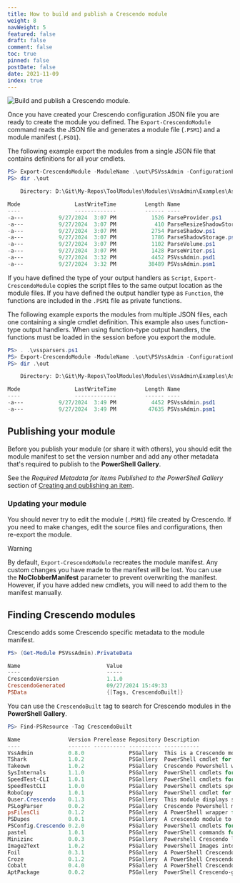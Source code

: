 ```yaml
---
title: How to build and publish a Crescendo module
weight: 8
navWeight: 5
featured: false
draft: false
comment: false
toc: true
pinned: false
postDate: false
date: 2021-11-09
index: true
---
```

<!-- markdownlint-disable MD041 -->
![Build and publish a Crescendo module.][01]

Once you have created your Crescendo configuration JSON file you are ready to create the module you
defined. The `Export-CrescendoModule` command reads the JSON file and generates a module file
(`.PSM1`) and a module manifest (`.PSD1`).

The following example export the modules from a single JSON file that contains definitions for all
your cmdlets.

```powershell
PS> Export-CrescendoModule -ModuleName .\out\PSVssAdmin -ConfigurationFile .\PSVssAdmin.Crescendo.json
PS> dir .\out

    Directory: D:\Git\My-Repos\ToolModules\Modules\VssAdmin\Examples\AsScripts\out

Mode                 LastWriteTime         Length Name
----                 -------------         ------ ----
-a---           9/27/2024  3:07 PM           1526 ParseProvider.ps1
-a---           9/27/2024  3:07 PM            410 ParseResizeShadowStorage.ps1
-a---           9/27/2024  3:07 PM           2754 ParseShadow.ps1
-a---           9/27/2024  3:07 PM           1786 ParseShadowStorage.ps1
-a---           9/27/2024  3:07 PM           1102 ParseVolume.ps1
-a---           9/27/2024  3:07 PM           1428 ParseWriter.ps1
-a---           9/27/2024  3:32 PM           4452 PSVssAdmin.psd1
-a---           9/27/2024  3:32 PM          38489 PSVssAdmin.psm1
```

If you have defined the type of your output handlers as `Script`, `Export-CrescendoModule` copies
the script files to the same output location as the module files. If you have defined the output
handler type as `Function`, the functions are included in the `.PSM1` file as private functions.

The following example exports the modules from multiple JSON files, each one containing a single
cmdlet definition. This example also uses function-type output handlers. When using function-type
output handlers, the functions must be loaded in the session before you export the module.

```powershell
PS> . .\vssparsers.ps1
PS> Export-CrescendoModule -ModuleName .\out\PSVssAdmin -ConfigurationFile *.json -Force
PS> dir .\out

    Directory: D:\Git\My-Repos\ToolModules\Modules\VssAdmin\Examples\AsFunctions\out

Mode                 LastWriteTime         Length Name
----                 -------------         ------ ----
-a---           9/27/2024  3:49 PM           4452 PSVssAdmin.psd1
-a---           9/27/2024  3:49 PM          47635 PSVssAdmin.psm1
```

## Publishing your module

Before you publish your module (or share it with others), you should edit the module manifest to set
the version number and add any other metadata that's required to publish to the **PowerShell
Gallery**.

See the _Required Metadata for Items Published to the PowerShell Gallery_ section of
[Creating and publishing an item](https://learn.microsoft.com/powershell/gallery/how-to/publishing-packages/publishing-a-package#required-metadata-for-items-published-to-the-powershell-gallery).

### Updating your module

You should never try to edit the module (`.PSM1`) file created by Crescendo. If you need to make
changes, edit the source files and configurations, then re-export the module.

> [!WARNING]
> By default, `Export-CrescendoModule` recreates the module manifest. Any custom changes you have
> made to the manifest will be lost. You can use the **NoClobberManifest** parameter to prevent
> overwriting the manifest. However, if you have added new cmdlets, you will need to add them to the
> manifest manually.

## Finding Crescendo modules

Crescendo adds some Crescendo specific metadata to the module manifest.

```powershell
PS> (Get-Module PSVssAdmin).PrivateData

Name                           Value
----                           -----
CrescendoVersion               1.1.0
CrescendoGenerated             09/27/2024 15:49:33
PSData                         {[Tags, CrescendoBuilt]}
```

You can use the `CrescendoBuilt` tag to search for Crescendo modules in the **PowerShell Gallery**.

```powershell
PS> Find-PSResource -Tag CrescendoBuilt

Name               Version Prerelease Repository Description
----               ------- ---------- ---------- -----------
VssAdmin           0.8.0              PSGallery  This is a Crescendo module to wrap the Windows `vssadmin.exe` command…
TShark             1.0.2              PSGallery  PowerShell cmdlet for tshark.exe
Takeown            1.0.2              PSGallery  Crescendo Powershell wrapper of takeown.exe
SysInternals       1.1.0              PSGallery  PowerShell cmdlets for SysInternal tools
SpeedTest-CLI      1.0.1              PSGallery  PowerShell cmdlets for Internet Speed Test
SpeedTestCLI       1.0.0              PSGallery  PowerShell cmdlets speedtest-cli
RoboCopy           1.0.1              PSGallery  PowerShell cmdlet for the official RoboCopy.exe
Quser.Crescendo    0.1.3              PSGallery  This module displays session information of users logged onto a local…
PSLogParser        0.0.2              PSGallery  Crescendo Powershell module for Log Parser 2.2
psFilesCli         0.1.2              PSGallery  A PowerShell wrapper for files-cli.exe
PSDupes            0.0.1              PSGallery  A crescendo module to locate duplicate files. Very fast and easy to u…
PSConfig.Crescendo 0.2.0              PSGallery  PowerShell cmdlets for SharePoint PSConfig tool wrapped with MS Cresc…
pastel             1.0.1              PSGallery  PowerShell commands for pastel
Minizinc           0.0.3              PSGallery  Powershell Crescendo limited wrapper for minizinc
Image2Text         1.0.2              PSGallery  PowerShell Images into ASCII art
Foil               0.3.1              PSGallery  A PowerShell Crescendo wrapper for Chocolatey
Croze              0.1.2              PSGallery  A PowerShell Crescendo wrapper for Homebrew
Cobalt             0.4.0              PSGallery  A PowerShell Crescendo wrapper for WinGet
AptPackage         0.0.2              PSGallery  PowerShell Crescendo-generated Module to query APT-Package Information
```

<!-- link references -->
[01]: images/crescendo/slide8.png

